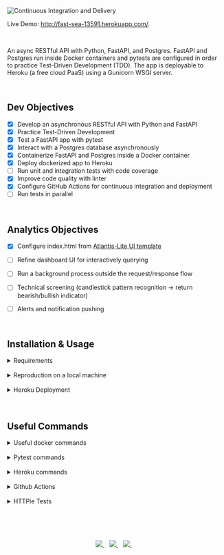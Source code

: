
![Continuous Integration and Delivery](https://github.com/jordanhoare/fastapi-api/workflows/Continuous%20Integration%20and%20Delivery/badge.svg?branch=main)

Live Demo:  http://fast-sea-13591.herokuapp.com/.

</br>

An async RESTful API with Python, FastAPI, and Postgres. FastAPI and Postgres run inside Docker containers and pytests are configured in order to practice Test-Driven Development (TDD).  The app is deployable to Heroku (a free cloud PaaS) using a Gunicorn WSGI server.

</br>


## Dev Objectives
- [x] Develop an asynchronous RESTful API with Python and FastAPI
- [x] Practice Test-Driven Development
- [x] Test a FastAPI app with pytest
- [x] Interact with a Postgres database asynchronously
- [x] Containerize FastAPI and Postgres inside a Docker container
- [x] Deploy dockerized app to Heroku
- [ ] Run unit and integration tests with code coverage
- [x] Improve code quality with linter
- [x] Configure GitHub Actions for continuous integration and deployment
- [ ] Run tests in parallel

</br>

## Analytics Objectives
- [x] Configure index.html from [Atlantis-Lite UI template](https://github.com/themekita/Atlantis-Lite)
- [ ] Refine dashboard UI for interactively querying
- [ ] Run a background process outside the request/response flow
- [ ] Technical screening (candlestick pattern recognition -> return bearish/bullish indicator)
- [ ] Alerts and notification pushing


</br>

## Installation & Usage

<details>
  <summary>Requirements</summary>

</br>

- [Git](https://git-scm.com/) for command-line interface 
- [Pyenv](https://github.com/pyenv/pyenv) for Python version management tool
- [Poetry](https://python-poetry.org/docs/) for dependency management and packaging
- [Docker](https://docs.docker.com/get-docker/) for developing, shipping, and running applications
- [Heroku CLI](https://devcenter.heroku.com/articles/heroku-cli) for cloud deployment
</details>

</br>

<details>
  <summary>Reproduction on a local machine</summary>

</br>

- Clone the GitHub repository to an empty folder on your local machine:
    ```
    gh repo clone jordanhoare/fastapi-api
    ```
- Initialise poetry:
    ```
    poetry build
    ```
- Build a docker image and run the container in detached mode:
    ```
    docker-compose build
    docker-compose up -d
    docker-compose logs web
    ```
- Check the logs of the web service:
    ```
    docker-compose logs web
    ```
</details>

</br>


<details>
  <summary>Heroku Deployment</summary>

</br>

* fast-sea-13591: change to the name of the Heroku app 

- Login:
    ```
    heroku login
    ```
- Create a new app:
    ```
    heroku create
    ```
- Register container:
    ```
    heroku container:login
    ```
- Provision a Postgres database:
    ```
    heroku addons:create heroku-postgresql:hobby-dev --app
    ```
- Build the production image:
    ```
    docker build -f project/Dockerfile.prod -t registry.heroku.com/fast-sea-13591/web ./project
    ```
- Push image to registry:
    ```
    docker push registry.heroku.com/fast-sea-13591/web:latest
    ```
- Release the image:
    ```
    heroku container:release web --app fast-sea-13591
    ```
- Apply the migrations:
    ```
    heroku run aerich upgrade --app fast-sea-13591
    ```
</details>

</details>

</br>

</br>

## Useful Commands

<details>
  <summary>Useful docker commands</summary>

</br>

- Bring down the containers and volumes
    ```
    docker-compose down -v
    ```
- Build the image and spin up the two containers:
    ```
    docker-compose up -d --build
    ```
- Apply migration:
    ```
    docker-compose exec web aerich upgrade
    ```
- Access data tables via psql:
    ```
    docker-compose exec web-db psql -U postgres
    \c web_dev
    \dt
    ```
- With the containers up and running, run the tests:
    ```
    docker-compose exec web python -m pytest
    ```
- Generate schema via Tortoise:
    ```
    docker-compose exec web python app/db.py
    ```
- Create the first migration (Aerich init):
    ```
    docker-compose exec web aerich init-db
    ```
- Define entrypoint:
    ```
    chmod +x project/entrypoint.sh
    ```
- Code quality:
    ```
    docker-compose exec web black . --check
    docker-compose exec web isort . --check-only
    docker-compose exec web flake8 .
    ```
</details>

</br>

<details>
  <summary>Pytest commands</summary>

</br>

- Normal run
    ```
    docker-compose exec web python -m pytest
    ```
- Disable warnings
    ```
    docker-compose exec web python -m pytest -p no:warnings
    ```
- Run only the last failed tests
    ```
    docker-compose exec web python -m pytest --lf
    ```
- Run only the tests with names that match the string expression
    ```
    docker-compose exec web python -m pytest -k "summary and not test_read_summary"
    ```
- Stop the test session after the first failure
    ```
    docker-compose exec web python -m pytest -x
    ```
- Enter PDB after first failure then end the test session
    ```
    docker-compose exec web python -m pytest -x --pdb
    ```
- Stop the test run after two failures
    ```
    docker-compose exec web python -m pytest --maxfail=2
    ```
- Show local variables in tracebacks
    ```
    docker-compose exec web python -m pytest -l
    ```
- List the 2 slowest tests
    ```
    docker-compose exec web python -m pytest --durations=2
    ```
</br>

</details>

</br>

<details>
  <summary>Heroku commands</summary>

</br>

* fast-sea-13591: change to the name of the Heroku app 

- Provision a Postgres database:
    ```
    heroku addons:create heroku-postgresql:hobby-dev --app
    ```
- Build the production image:
    ```
    docker build -f project/Dockerfile.prod -t registry.heroku.com/fast-sea-13591/web ./project
    ```
- To test locally, spin up the container:
    ```
    docker run --name fastapi-tdd -e PORT=8765 -e DATABASE_URL=sqlite://sqlite.db -p 5003:8765 registry.heroku.com/fast-sea-13591/web:latest
        test @ http://localhost:5003/ping/
    ```
- Bring down the container:
    ```
    docker rm fastapi-tdd -f
    ```
- Push image to registry:
    ```
    docker push registry.heroku.com/fast-sea-13591/web:latest
    ```
- Release the image:
    ```
    heroku container:release web --app fast-sea-13591
    ```
- Apply the migrations:
    ```
    heroku run aerich upgrade --app fast-sea-13591
    ```
</details>

</br>

<details>
  <summary>Github Actions</summary>

</br>

- Build and tag the image:
    ```
    docker build -f project/Dockerfile.prod -t docker.pkg.github.com/<USERNAME>/<REPOSITORY_NAME>/summarizer:latest ./project
    ```
-  Authenticate to GitHub Packages with Docker:
    ```
    docker login docker.pkg.github.com -u <USERNAME> -p <TOKEN>
    ```
-  Push the image to the Container registry on GitHub Packages
    ```
    docker push docker.pkg.github.com/<USERNAME>/<REPOSITORY_NAME>/summarizer:latest
    ```
</details>

</br>

<details>
  <summary>HTTPie Tests</summary>

</br>

- GET single summary:
    ```
    http GET https://fast-sea-13591.herokuapp.com/summaries/1/
    ```
- GET all summaries:
    ```
    http GET https://fast-sea-13591.herokuapp.com/summaries/
    ```
- POST:
    ```
    http --json POST https://fast-sea-13591.herokuapp.com/summaries/ url=https://test.com
    ```
- PUT:
    ```
    http --json PUT https://fast-sea-13591.herokuapp.com/summaries/2/ url=https://test.com summary=super
    ```
- DELETE:
    ```
    http DELETE https://fast-sea-13591.herokuapp.com/summaries/2/
    ```




- PUT:
    ```
    http GET https://fast-sea-13591.herokuapp.com/summaries/
    http --json POST http://localhost:8004/summaries/ url=https://testerwebsite.io
    ```
- Test routes of deployed container with HTTPie:
    ```
    http --json POST https://fast-sea-13591.herokuapp.com/summaries/ url=https://testerwebsite.io
    ```
</details>

</br>

</br>

</br>

</br>

<p align="center">
    <a href="https://www.linkedin.com/in/jordan-hoare/">
        <img src="https://img.shields.io/badge/LinkedIn-0077B5?style=for-the-badge&logo=linkedin&logoColor=white" />
    </a>&nbsp;&nbsp;
    <a href="https://www.kaggle.com/jordanhoare">
        <img src="https://img.shields.io/badge/Kaggle-20BEFF?style=for-the-badge&logo=Kaggle&logoColor=white" />
    </a>&nbsp;&nbsp;
    <a href="mailto:jordanhoare0@gmail.com">
        <img src="https://img.shields.io/badge/Gmail-D14836?style=for-the-badge&logo=gmail&logoColor=white" />
    </a>&nbsp;&nbsp;
</p>


